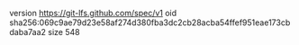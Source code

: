 version https://git-lfs.github.com/spec/v1
oid sha256:069c9ae79d23e58af274d380fba3dc2cb28acba54ffef951eae173cbdaba7aa2
size 548
